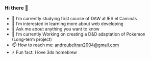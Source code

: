 ### Hi there 👋


- 🌱 I’m currently studying first course of DAW at IES el Caminás
- 👀 I’m interested in learning more about web developing
- 💬 Ask me about anything you want to know
- 🔭 I’m currently Working on creating a D&D adaptation of Pokemon (Long-term project)
- 📫 How to reach me: andreubeltran2004@gmail.com
- ⚡ Fun fact: I love 3ds homebrew
